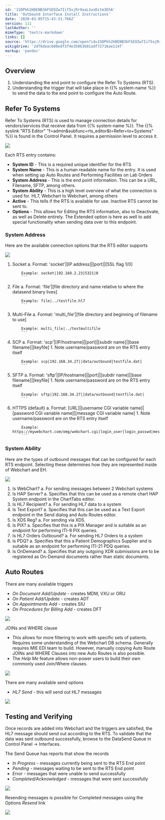 ```yaml
---
id: '1SDPkh2H8ENB3bFSEOZw7Iif5xjRr9aaL1oxDitm3EhA'
title: 'Outbound Interface Install Instructions'
date: '2020-03-05T15:43:31.766Z'
version: 111
lastAuthor: ''
mimeType: 'text/x-markdown'
links: []
source: 'https://drive.google.com/open?id=1SDPkh2H8ENB3bFSEOZw7Iif5xjRr9aaL1oxDitm3EhA'
wikigdrive: '2df6deac680edf3f4e35063b01adf72716ae114f'
markup: 'pandoc'
---
```

## Overview

1. Understanding the end point to configure the Refer To Systems (RTS).
2. Understanding the trigger that will take place in {{% system-name %}} to send the data to the end point to configure the Auto Route.

## Refer To Systems

Refer To Systems (RTS) is used to manage connection details for vendors/services that receive data from {{% system-name %}}. The {{% syslink "RTS Editor" "f=admin&subfunc=rts_editor&t=Refer+to+Systems" %}} is found in the Control Panel.  It requires a permission level to access it.

![](../outbound-interface-install-instructions.assets/72d49a4da60ede7e9f94bdf983d46450.png)

Each RTS entry contains:

* <strong>System ID</strong> - This is a required unique identifier for the RTS
* <strong>System Name</strong> - This is a human readable name for the entry.  It is used when setting up Auto Routes and Performing Facilities on Lab Orders
* <strong>System Address</strong> - This is the end point information. This can be a URL, Filename, SFTP, among others.
* <strong>System Ability</strong> - This is a high level overview of what the connection is used for. HL7, Webchart to Webchart, among others
* <strong>Active</strong> - This tells if the RTS is available for use. Inactive RTS cannot be sent to.
* <strong>Options</strong> - This allows for Editing the RTS information, also to Deactivate, as well as Delete entirely. The Extended option is here as well to add special functionality when sending data over to this endpoint.

### System Address

Here are the available connection options that the RTS editor supports

![](../outbound-interface-install-instructions.assets/723100db4503d34d573ec01166f3921f.png)

1. Socket
    a.  Format: 'socket'|[IP address]|[port]|[SSL flag 1/0]
    ```
        Example: socket|192.168.2.23|5321|0
        ```
2. File
    a.  Format: 'file'|[file directory and name relative to where the datasend binary lives]
    ```
        Example: file|../testfile.hl7
        ```
3. Multi-File
    a.  Format: 'multi_file'|[file directory and beginning of filename to use]
    ```
        Example: multi_file|../testmultifile
        ```
4. SCP
    a.  Format: 'scp'|[IP/hostname]|[port]|[subdir name]|[base filename]|[keyfile]
        1. Note username/password are on the RTS entry itself
    ```
        Example: scp|192.168.34.27||data/outbound|testfile.dat|
        ```
5. SFTP
    a.  Format: 'sftp'|[IP/hostname]|[port]|[subdir name]|[base filename]|[keyfile]
        1. Note username/password are on the RTS entry itself
    ```
        Example: sftp|192.168.34.27||data/outbound|testfile.dat|
        ```
6. HTTPS (default)
    a.  Format: [URL]|[username CGI variable name]|[password CGI variable name]|[message CGI variable name]
        1. Note username/password are on the RTS entry itself
    ```
        Example: https://mywebchart.com/omg/webchart.cgi|login_user|login_passwd|message
        ```

### System Ability

Here are the types of outbound messages that can be configured for each RTS endpoint.  Selecting these determines how they are represented inside of Webchart and EH.

![](../outbound-interface-install-instructions.assets/92e9971f0032eafe76fe1f520a8a4a8a.png)

1. Is WebChart?
    a.  For sending messages between 2 Webchart systems
2. Is HAP Server?
    a.  Specifies that this can be used as a remote chart HAP System endpoint in the ChartTabs editor.
3. Is HL7 Recipient?
    a.  For sending HL7 data to a system
4. Is Text Export?
    a.  Specifies that this can be used as a Text Export endpoint in the Send dialog and Auto Routes editor.
5. Is XDS Reg?
    a.  For sending via XDS.
6. Is PIX?
    a.  Specifies that this is a PIX Manager and is suitable as an endpoint for performing ITI-9 PIX queries.
7. Is HL7 Orders Outbound?
    a.  For sending HL7 Orders to a system
8. Is PDQ?
    a.  Specifies that this a Patient Demographics Supplier and is suitable as an endpoint for performing ITI-21 PDQ queries.
9. Is OnDemand?
    a.  Specifies that any outgoing XDR submissions are to be registered as On-Demand documents rather than static documents.

## Auto Routes

There are many available triggers

* <em>On Document Add/Update</em> - creates MDM, VXU or ORU
* <em>On Patient Add/Update</em> - creates ADT
* <em>On Appointments Add</em> - creates SIU
* <em>On Procedures for Billing Add</em> - creates DFT

![](../outbound-interface-install-instructions.assets/8e32d4f5d4eff16fb06c8f84f057ad51.png)

JOINs and WHERE clause

* This allows for more filtering to work with specific sets of patients.  Requires some understanding of the Webchart DB schema.  Generally requires MIE EDI team to build.  However, manually copying Auto Route JOINs and WHERE Clauses into new Auto Routes is also possible.
* The <em>Help Me</em> feature allows non-power users to build their own commonly used Join/Where clauses.

![](../outbound-interface-install-instructions.assets/59a0d8603cce1b3d57bd468474affaf5.png)

There are many available send options

* <em>HL7 Send</em> - this will send out HL7 messages

![](../outbound-interface-install-instructions.assets/c33547588cf502a12090664e7feb0029.png)

## Testing and Verifying

Once records are added into Webchart and the triggers are satisfied, the HL7 message should send out according to the RTS.  To validate that the data was sent outbound successfully, browse to the DataSend Queue in Control Panel -> Interfaces.

The Send Queue has reports that show the records

* <em>In Progress</em> - messages currently being sent to the RTS End point
* <em>Pending</em> - messages waiting to be sent to the RTS End point
* <em>Error</em> - messages that were unable to send successfully
* <em>Completed/Acknowledged</em> - messages that were sent successfully

![](../outbound-interface-install-instructions.assets/3419ef2e1d3141f5c0dd86c3f1216ea1.png)

Resending messages is possible for Completed messages using the Options *Resend* link

![](../outbound-interface-install-instructions.assets/cd194d4525be59d9453a9406d22038ef.png)
